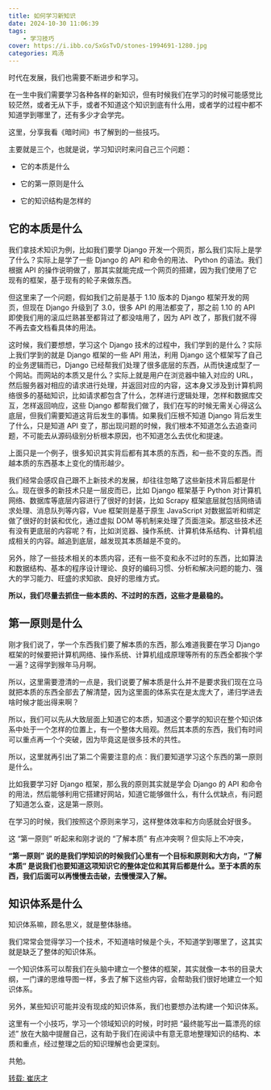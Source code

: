 ```yaml
---
title: 如何学习新知识
date: 2024-10-30 11:06:39
tags: 
    - 学习技巧
cover: https://i.ibb.co/SxGsTvD/stones-1994691-1280.jpg
categories: 鸡汤
---
```


时代在发展，我们也需要不断进步和学习。

在一生中我们需要学习各种各样的新知识，但有时候我们在学习的时候可能感觉比较茫然，或者无从下手，或者不知道这个知识到底有什么用，或者学的过程中都不知道学到哪里了，还有多少才会学完。

这里，分享我看《暗时间》书了解到的一些技巧。

主要就是三个，也就是说，学习知识时来问自己三个问题：

- 它的本质是什么

- 它的第一原则是什么

- 它的知识结构是怎样的


## 它的本质是什么

我们拿技术知识为例，比如我们要学 Django 开发一个网页，那么我们实际上是学了什么？实际上是学了一些 Django 的 API 和命令的用法、 Python 的语法。我们根据 API 的操作说明做了，那其实就能完成一个网页的搭建，因为我们使用了它现有的框架，基于现有的轮子来做东西。

但这里来了一个问题，假如我们之前是基于 1.10 版本的 Django 框架开发的网页，但现在 Django 升级到了 3.0，很多 API 的用法都变了，那之前 1.10 的 API 即使我们用的滚瓜烂熟甚至都背过了都没啥用了，因为 API 改了，那我们就不得不再去查文档看具体的用法。

这时候，我们要想想，学习这个 Django 技术的过程中，我们学到的是什么？实际上我们学到的就是 Django 框架的一些 API 用法，利用 Django 这个框架写了自己的业务逻辑而已，Django 已经帮我们处理了很多底层的东西，从而快速成型了一个网站。而网站的本质又是什么？实际上就是用户在浏览器中输入对应的 URL，然后服务器对相应的请求进行处理，并返回对应的内容，这本身又涉及到计算机网络很多的基础知识，比如请求都包含了什么，怎样进行逻辑处理，怎样和数据库交互，怎样返回响应，这些 Django 都帮我们做了，我们在写的时候无需关心得这么底层，但我们需要知道这背后发生的事情。如果我们压根不知道 Django 背后发生了什么，只是知道 API 变了，那出现问题的时候，我们根本不知道怎么去追查问题，不可能去从源码级别分析根本原因，也不知道怎么去优化和提速。

上面只是一个例子，很多知识其实背后都有其本质的东西，和一些不变的东西。而越本质的东西基本上变化的情形越少。

我们经常会感叹自己跟不上新技术的发展，却往往忽略了这些新技术背后都是什么。现在很多的新技术只是一层皮而已，比如 Django 框架基于 Python 对计算机网络、数据库等底层内容进行了很好的封装，比如 Scrapy 框架底层就包括网络请求处理、消息队列等内容，Vue 框架则是基于原生 JavaScript 对数据监听和绑定做了很好的封装和优化，通过虚拟 DOM 等机制来处理了页面渲染。那这些技术还有没有更底层的内容呢？有，比如浏览器、操作系统、计算机体系结构、计算机组成相关的内容。越追到底层，越发现其本质越是不变的。

另外，除了一些技术相关的本质内容，还有一些不变和永不过时的东西，比如算法和数据结构、基本的程序设计理论、良好的编码习惯、分析和解决问题的能力、强大的学习能力、旺盛的求知欲、良好的思维方式。

**所以，我们尽量去抓住一些本质的、不过时的东西，这些才是最稳的。**


## 第一原则是什么

刚才我们说了，学一个东西我们要了解本质的东西，那么难道我要在学习 Django 框架的时候要把计算机网络、操作系统、计算机组成原理等所有的东西全都挨个学一遍？这得学到猴年马月啊。

所以，这里需要澄清的一点是，我们说要了解本质是什么并不是要求我们现在立马就把本质的东西全部去了解清楚，因为这里面的体系实在是太庞大了，递归学进去啥时候才能出得来啊？

所以，我们可以先从大致层面上知道它的本质，知道这个要学的知识在整个知识体系中处于一个怎样的位置上，有一个整体大局观。然后其本质的东西，我们有时间可以重点再一个个突破，因为毕竟这是很多技术的共性。

所以，这里就再引出了第二个需要注意的点：我们要知道学习这个东西的第一原则是什么。

比如我要学习好 Django 框架，那么我的原则其实就是学会 Django 的 API 和命令的用法，然后能够利用它搭建好网站，知道它能够做什么，有什么优缺点，有问题了知道怎么查，这是第一原则。

在学习的时候，我们按照这个原则来学习，这样整体效率和方向感就会好很多。

这 “第一原则” 听起来和刚才说的 “了解本质” 有点冲突啊？但实际上不冲突，


**“第一原则” 说的是我们学知识的时候我们心里有一个目标和原则和大方向，“了解本质” 是说我们也要知道这项知识它的整体定位和其背后都是什么。至于本质的东西，我们后面可以再慢慢去击破，去慢慢深入了解。**


## 知识体系是什么


知识体系嘛，顾名思义，就是整体脉络。

我们常常会觉得学习一个技术，不知道啥时候是个头，不知道学到哪里了，这其实就是缺乏了整体的知识体系。

一个知识体系可以帮我们在头脑中建立一个整体的框架，其实就像一本书的目录大纲，一门课的思维导图一样，多去了解下这些内容，会帮助我们很好地建立一个知识体系。

另外，某些知识可能并没有现成的知识体系，我们也要想办法构建一个知识体系。

这里有一个小技巧，学习一个领域知识的时候，时时把 “最终能写出一篇漂亮的综述” 放在大脑中提醒自己，这有助于我们在阅读中有意无意地整理知识的结构、本质和重点，经过整理之后的知识理解也会更深刻。

共勉。


[转载: 崔庆才](https://cuiqingcai.com/36062.html)